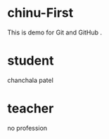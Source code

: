 # chinu-First
This is demo for Git and GitHub .

# student
chanchala patel
# teacher
no profession 
